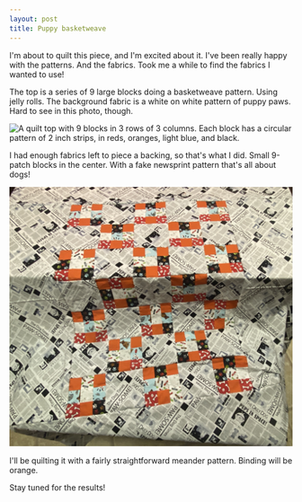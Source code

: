 ```yaml
---
layout: post
title: Puppy basketweave
---
```


I'm about to quilt this piece, and I'm excited about it. I've been really happy with the patterns. And the fabrics. Took me a while to find the fabrics I wanted to use!

The top is a series of 9 large blocks doing a basketweave pattern. Using jelly rolls. The background fabric is a white on white pattern of puppy paws. Hard to see in this photo, though.

<img src="/images/puppy-basket-weave-flimsy.JPG" alt="A quilt top with 9 blocks in 3 rows of 3 columns. Each block has a circular pattern of 2 inch strips, in reds, oranges, light blue, and black." />

I had enough fabrics left to piece a backing, so that's what I did. Small 9-patch blocks in the center. With a fake newsprint pattern that's all about dogs!

<img src="/images/puppy-print-flimsy.JPG" alt="The pieced back of a quilt. There's a black and white outter edge, with a large rectangle in the center made of smaller squares in oranges and blacks and reds."/> 

I'll be quilting it with a fairly straightforward meander pattern. Binding will be orange.

Stay tuned for the results!
